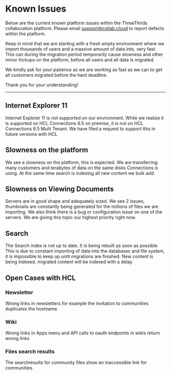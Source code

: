 # Known Issues

Below are the current known platform issues within the ThreeThirds collaboration platform. Please email [support@collab.cloud](mailto:support@collab.cloud) to report defects within the platform.

Keep in mind that we are starting with a fresh empty environment where we import thousands of users and a massive amount of data into, very fast. This can during the migration period temporarily cause slowness and other minor hickups on the platform, before all users and all data is migrated.

We kindly ask for your patience as we are working as fast as we can to get all customers migrated before the hard deadline.

Thank you for your understanding!

---

## Internet Explorer 11

Internet Explorer 11 is not supported on our environment. While we realize it is supported on HCL Connections 6.5 on premise, it is not on HCL Connections 6.5 Multi Tenant. We have filed a request to support this in future versions with HCL

## Slowness on the platform

We see a slowness on the platform, this is expected. We are transferring many customers and terabytes of data on the same disks Connections is using. At the same time search is indexing all new content we bulk add.

## Slowness on Viewing Documents

Servers are in good shape and adequately sized. We see 2 issues, thumbnails are constantly being generated for the millions of files we are importing. We also think there is a bug or configuration issue on one of the servers. We are giving this topic our highest priority right now.

## Search

The Search index is not up to date. It is being rebuilt as soon as possible. This is due to constant importing of data into the databases and file system, it is impossible to keep up until migrations are finished. New content is being indexed, migrated content will be indexed with a delay

## Open Cases with HCL

### Newsletter

Wrong links in newsletters for example the invitation to communities duplicates the hostname.

### Wiki

Wrong links in Apps menu and API calls to oauth endpoints in wikis return wrong links

### Files search results

The searchresults for community files show an inaccessible link for communities.
